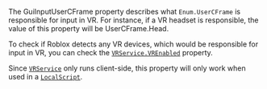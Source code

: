 The GuiInputUserCFrame property describes what `Enum.UserCFrame` is
responsible for input in VR. For instance, if a VR headset is responsible,
the value of this property will be UserCFrame.Head.

To check if Roblox detects any VR devices, which would be responsible for
input in VR, you can check the [`VRService.VREnabled`](https://create.roblox.com/docs/reference/engine/classes/VRService#VREnabled) property.

Since [`VRService`](https://create.roblox.com/docs/reference/engine/classes/VRService) only runs client-side, this property will only
work when used in a [`LocalScript`](https://create.roblox.com/docs/reference/engine/classes/LocalScript).